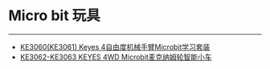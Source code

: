 # Micro bit 玩具
---

* [KE3060(KE3061) Keyes 4自由度机械手臂Microbit学习套装](http://keyes-ke3060-ke3061.readthedocs.io/)
* [KE3062-KE3063 KEYES 4WD Microbit麦克纳姆轮智能小车](http://ke3062-ke3063-keyes-4wd-microbit.readthedocs.io/)












